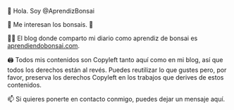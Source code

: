 👋 Hola. Soy @AprendizBonsai

:evergreen_tree: Me interesan los bonsais. :deciduous_tree:

👩‍💻 El blog donde comparto mi diario como aprendiz de bonsai es <a href="https://aprendiendobonsai.com/" target="_blank" rel="noopener">aprendiendobonsai.com</a>.

🖨 Todos mis contenidos son Copyleft tanto aquí como en mi blog, así que todos los derechos están al revés. Puedes reutilizar lo que gustes pero, por favor, preserva los derechos Copyleft en los trabajos que derives de estos contenidos.

📫 Si quieres ponerte en contacto conmigo, puedes dejar un mensaje aquí.

<!---
AprendizBonsai/AprendizBonsai is a ✨ special ✨ repository because its `README.md` (this file) appears on your GitHub profile.
You can click the Preview link to take a look at your changes.
--->
